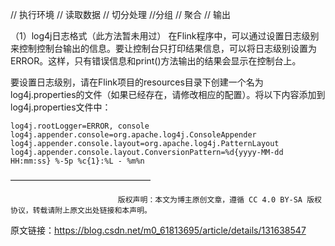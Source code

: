 // 执行环境
// 读取数据
// 切分处理
//分组
// 聚合
// 输出


（1）log4j日志格式（此方法暂未用过）
在Flink程序中，可以通过设置日志级别来控制控制台输出的信息。要让控制台只打印结果信息，可以将日志级别设置为ERROR。这样，只有错误信息和print()方法输出的结果会显示在控制台上。

要设置日志级别，请在Flink项目的resources目录下创建一个名为log4j.properties的文件（如果已经存在，请修改相应的配置）。将以下内容添加到log4j.properties文件中：
```
log4j.rootLogger=ERROR, console
log4j.appender.console=org.apache.log4j.ConsoleAppender
log4j.appender.console.layout=org.apache.log4j.PatternLayout
log4j.appender.console.layout.ConversionPattern=%d{yyyy-MM-dd HH:mm:ss} %-5p %c{1}:%L - %m%n
```
————————————————

                            版权声明：本文为博主原创文章，遵循 CC 4.0 BY-SA 版权协议，转载请附上原文出处链接和本声明。

原文链接：https://blog.csdn.net/m0_61813695/article/details/131638547